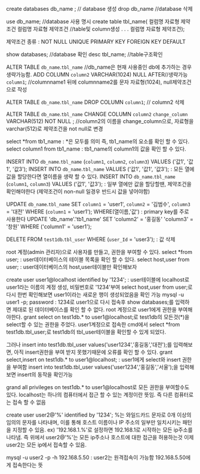 create databases db_name ;  // database 생성
drop db_name     //database 삭제

use db_name;          //database 사용 명시
create table tbl_name(
컬럼명 자료형 제약조건
컬럼명 자료형 제약조건      //table및 column생성
        .
        .
        .
컬럼명 자료형 제약조건);

제약조건 종류 : NOT NULL
               UNIQUE
               PRIMARY KEY
               FOREIGN KEY
               DEFAULT


show databases;       //database 확인
desc tbl_name;           //table구조확인

ALTER TABLE `db_name`.`tbl_name` //db_name은 현재 사용중인 db에 추가하는 경우 생략가능함. 
ADD COLUMN `column2` VARCHAR(1024) NULL AFTER//생략가능 `column1`; //columnname1 뒤에 columnname2를 문자 자료형(1024), null제약조건으로 작성

ALTER TABLE `db_name`.`tbl_name` 
DROP COLUMN `column1`;    // column2 삭제

ALTER TABLE `db_name`.`tbl_name` 
CHANGE COLUMN `column2` `change_column` VARCHAR(512) NOT NULL ; //column2의 이름을 change_column으로, 자료형을 varchar(512)로 제약조건을 not null로 변경

select *from tb1_name : *은 모두를 의미 즉, tb1_name의 요소를 확인 할 수 있다.
select column1 from tb1_name : tb1_name의 column1의 값을 확인 할 수 있다.

INSERT INTO `db_name`.`tbl_name` (`column1`, `column2`, `column3`) VALUES ('값1', '값1', '값3');
INSERT INTO `db_name`.`tbl_name` VALUES ('값1', '값1', '값3'); : 모든 열에 값을 할당한다면 열이름을 생략 할 수 있다.
INSERT INTO `db_name`.`tbl_name` (`column1`, `column3`) VALUES ('값1', '값3'); : 일부 열에만 값을 할당할땐, 제약조건을 확인해야한다 (제약조건이 non-null 일경우 반드시 값을 넣어야함)

UPDATE `db_name`.`tbl_name` SET `column1` = 'user1', `column2` = '김범수', `column3` = '대전' WHERE (`column1` = 'user1');
                                                                                             WHERE(열이름,'값') : primary key를 주로 사용한다
UPDATE 'db_name'.'tb1_name' SET 'column2' = '홍길동' 'column3' = '창원' WHERE ('column1' = 'user1');

DELETE FROM `test1db`.`tbl_user` WHERE (`user_Id` = 'user3'); : 값 삭제


root 계정(admin 관리자)으로 사용자를 만들고, 권한을 부여할 수 있다.
select *from user; : user데이터베이스의 테이블 목록을 확인 할 수 있다.
select host,user from user; : user데이터베이스의 host,user테이블만 확인해보자

create user user1@localhost identified by '1234'; : user테이블에 localhost로 user1라는 이름의 계정 생성, 비밀번호로 '1234'부여
select host,user from user;로 다시 한번 확인해보면 user1이라는 새로운 행이 생성되었음을 확인 가능
mysql -u user1 -p;
password : 1234로 user1으로 다시 접속후 show databases;를 입력하면 제대로 된 데이터베이스를 확인 할 수 없다.
root 계정으로 user1에게 권한을 부여해야한다.
grant select on test1db.* to user1@localhost;로 test1db의 모든것(*)을 select할 수 있는 권한을 주었다.
user1계정으로 접속한 cmd에서 select *from test1db.tbl_user;로 test1db의 tbl_user테이블을 확인할 수 있게 되었다.

그러나 insert into test1db.tbl_user values('user1234','홍길동','대전');를 입력해보면, 아직 insert권한을 부여 받지 못했기때문에 오류를 확인 할 수 있다.
grant select,insert on test1db.* to user1@localhost; : user1에게 select와 insert 권한을 부여함
insert into test1db.tbl_user values('user1234','홍길동','서울');을 입력해보면 insert의 동작을 확인가능

grand all privileges on test1db.* to user1@localhost로 모든 권한을 부여할수도 있다.
localhost는 하나의 컴퓨터에서 접근 할 수 있는 계정이란 뜻임. 즉 다른 컴퓨터로는 접속 할 수 없음

create user user2@'%' identified by '1234'; 
%는 와일드카드 문자로 0개 이상의 임의의 문자를 나타내며, 이를 통해 호스트 이름이나 IP 주소의 일부만 일치시키는 패턴을 지정할 수 있음.
ex) '192.168.1.%'로 설정하면 192.168.1로 시작하는 모든 ip주소를 나타냄.
즉 위에서 user2@'%'는 모든 ip주소나 호스트에 대한 접근을 허용하는것
이제 user2는 모든 ip에서 접속할 수 있음.

mysql -u user2 -p -h 192.168.5.50 : user2는 원격접속이 가능함 192.168.5.50에게 접속한다는 뜻
